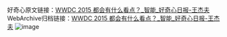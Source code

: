 好奇心原文链接：[WWDC 2015 都会有什么看点？_智能_好奇心日报-王杰夫](https://www.qdaily.com/articles/8499.html)
WebArchive归档链接：[WWDC 2015 都会有什么看点？_智能_好奇心日报-王杰夫](http://web.archive.org/web/20190623153011/https://www.qdaily.com/articles/8499.html)
![image](http://ww3.sinaimg.cn/large/007d5XDply1g3vdb2v67lj30u033ohdt)